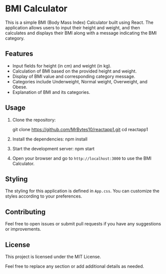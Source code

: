 # BMI Calculator

This is a simple BMI (Body Mass Index) Calculator built using React. The application allows users to input their height and weight, and then calculates and displays their BMI along with a message indicating the BMI category.

## Features

- Input fields for height (in cm) and weight (in kg).
- Calculation of BMI based on the provided height and weight.
- Display of BMI value and corresponding category message.
- Categories include Underweight, Normal weight, Overweight, and Obese.
- Explanation of BMI and its categories.

## Usage

1. Clone the repository:

   git clone https://github.com/MrBytes10/reactapp1.git
   cd reactapp1

2. Install the dependencies:
   npm install

3. Start the development server:
   npm start

4. Open your browser and go to `http://localhost:3000` to use the BMI Calculator.

## Styling

The styling for this application is defined in `App.css`. You can customize the styles according to your preferences.

## Contributing

Feel free to open issues or submit pull requests if you have any suggestions or improvements.

## License

This project is licensed under the MIT License.

Feel free to replace any section or add additional details as needed.

